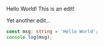 Hello World!
This is an edit!

Yet another edit...

~~~ts
const msg: string = 'Hello World';
console.log(msg);
~~~
